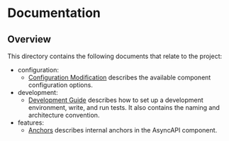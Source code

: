 # Documentation

## Overview

This directory contains the following documents that relate to the project:

- configuration:
    - [Configuration Modification](./configuration/config-modification.md) describes the available component configuration options.
- development:
    - [Development Guide](./development/guide.md) describes how to set up a development environment, write, and run tests. It also contains the naming and architecture convention.
- features:
    - [Anchors](./features/anchors.md) describes internal anchors in the AsyncAPI component.
